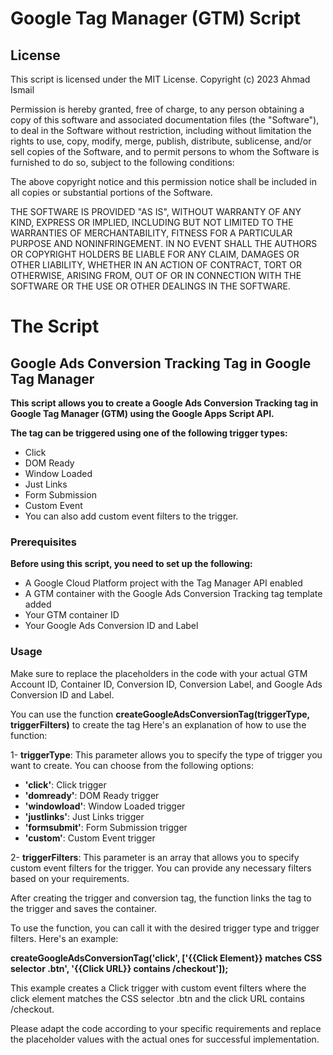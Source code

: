 #  Google Tag Manager (GTM) Script
## License
This script is licensed under the MIT License.
Copyright (c) 2023 Ahmad Ismail

Permission is hereby granted, free of charge, to any person obtaining a copy
of this software and associated documentation files (the "Software"), to deal
in the Software without restriction, including without limitation the rights
to use, copy, modify, merge, publish, distribute, sublicense, and/or sell
copies of the Software, and to permit persons to whom the Software is
furnished to do so, subject to the following conditions:

The above copyright notice and this permission notice shall be included in all
copies or substantial portions of the Software.

THE SOFTWARE IS PROVIDED "AS IS", WITHOUT WARRANTY OF ANY KIND, EXPRESS OR
IMPLIED, INCLUDING BUT NOT LIMITED TO THE WARRANTIES OF MERCHANTABILITY,
FITNESS FOR A PARTICULAR PURPOSE AND NONINFRINGEMENT. IN NO EVENT SHALL THE
AUTHORS OR COPYRIGHT HOLDERS BE LIABLE FOR ANY CLAIM, DAMAGES OR OTHER
LIABILITY, WHETHER IN AN ACTION OF CONTRACT, TORT OR OTHERWISE, ARISING FROM,
OUT OF OR IN CONNECTION WITH THE SOFTWARE OR THE USE OR OTHER DEALINGS IN THE
SOFTWARE.

# The Script

## Google Ads Conversion Tracking Tag in Google Tag Manager
**This script allows you to create a Google Ads Conversion Tracking tag in Google Tag Manager (GTM) using the Google Apps Script API.**

**The tag can be triggered using one of the following trigger types:**

- Click
- DOM Ready
- Window Loaded
- Just Links
- Form Submission
- Custom Event
- You can also add custom event filters to the trigger.

### Prerequisites
**Before using this script, you need to set up the following:**

- A Google Cloud Platform project with the Tag Manager API enabled
- A GTM container with the Google Ads Conversion Tracking tag template added
- Your GTM container ID
- Your Google Ads Conversion ID and Label

### Usage

Make sure to replace the placeholders in the code with your actual GTM Account ID, Container ID, Conversion ID, Conversion Label, and Google Ads Conversion ID and Label.

You can use the function **createGoogleAdsConversionTag(triggerType, triggerFilters)** to create the tag
Here's an explanation of how to use the function:

1- **triggerType**: This parameter allows you to specify the type of trigger you want to create. You can choose from the following options:

- **'click'**: Click trigger
- **'domready'**: DOM Ready trigger
- **'windowload'**: Window Loaded trigger
- **'justlinks'**: Just Links trigger
- **'formsubmit'**: Form Submission trigger
- **'custom'**: Custom Event trigger

2- **triggerFilters**: This parameter is an array that allows you to specify custom event filters for the trigger. You can provide any necessary filters based on your requirements.

  After creating the trigger and conversion tag, the function links the tag to the trigger and saves the container.

  To use the function, you can call it with the desired trigger type and trigger filters. Here's an example:
  
  **createGoogleAdsConversionTag('click', ['{{Click Element}} matches CSS selector .btn', '{{Click URL}} contains /checkout']);**
  
  This example creates a Click trigger with custom event filters where the click element matches the CSS selector .btn and the click     URL contains /checkout.

Please adapt the code according to your specific requirements and replace the placeholder values with the actual ones for successful   implementation.

